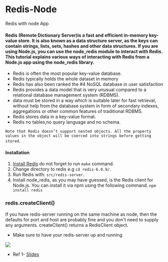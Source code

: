 # Redis-Node 
 Redis with node App
<h4>Redis (Remote Dictionary Server)is a fast and efficient in-memory key-value store. It is also known as a data structure server, as the keys can contain strings, lists, sets, hashes and other data structures. If you are using Node.js, you can use the node_redis module to interact with Redis. This tutorial explains various ways of interacting with Redis from a Node.js app using the node_redis library. </h4>

- Redis is often the most popular key-value database.
- Redis typically holds the whole dataset in memory
- Redis has also been ranked the #4 NoSQL database in user satisfaction 
- Redis provides a data model that is very unusual compared to a relational database management system (RDBMS).
- data must be stored in a way which is suitable later for fast retrieval, without help from the database system in form of secondary indexes, aggregations or other common features of traditional RDBMS.
- Redis stores data in a key-value format.
- Redis no tables,no query language and no schema.

` Note that Redis doesn’t support nested objects. All the property values in the object will be coerced into strings before getting stored `.

#### Installation

1. [Install Redis](https://redis.io/download) do not forget to run `make` command.
2. Change directory to redis  e.g `cd redis-6.0.9/`.
3. Run Redis with: `src/redis-server`.
4. Install node_redis, as you may have guessed, is the Redis client for Node.js. You can install it via npm using the following command. `npm install redis`

### redis.createClient()
If you have redis-server running on the same machine as node, then the defaults for port and host are probably fine and you don't need to supply any arguments. createClient() returns a RedisClient object.

- Make sure to have your redis-server up and running
<img src="Redis-Node/Img/server.png">





- Ref
1- [Slides](http://nosqlberlin.de/slides/NoSQLBerlin-Redis.pdf)
